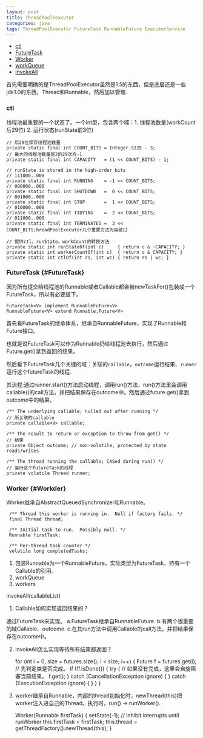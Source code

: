 ```yaml
---
layout: post
title: ThreadPoolEexcutor
categories: java
tags: ThreadPoolExecutor FutureTask RunnableFuture ExecutorService
---
```


* [ctl](#ctl)
* [FutureTask](#FutureTask)
* [Worker](#Workder)
* [workQueue](#workQueue)
* [invokeAll](#invokeAll)

首先需要明确的是ThreadPoolExecutor虽然是1.5的东西，但是底层还是一些jdk1.0的东西，Thread和Runnable，然后加以管理.

### ctl

线程池最重要的一个状态了。一个int型，包含两个域：1.  线程池数量(workCount后29位) 2.  运行状态(runState前3位)   
 
    // 后29位保存线程池数量
    private static final int COUNT_BITS = Integer.SIZE - 3;
    // 最大的线程池数量是2的29次方-1
    private static final int CAPACITY   = (1 << COUNT_BITS) - 1;

    // runState is stored in the high-order bits
    // 111000..000
    private static final int RUNNING    = -1 << COUNT_BITS;
    // 000000..000
    private static final int SHUTDOWN   =  0 << COUNT_BITS;
    // 001000..000
    private static final int STOP       =  1 << COUNT_BITS;
    // 010000..000
    private static final int TIDYING    =  2 << COUNT_BITS;
    // 011000..000
    private static final int TERMINATED =  3 << COUNT_BITS;hreadPoolExecutor几个重要方法为突破口
  
    // 提供ctl、runState、workCount的转换方法
    private static int runStateOf(int c)     { return c & ~CAPACITY; }
    private static int workerCountOf(int c)  { return c & CAPACITY; }
    private static int ctlOf(int rs, int wc) { return rs | wc; }

### FutureTask {#FutureTask}

因为所有提交给线程池的Runnable或者Callable都会被newTaskFor()包装成一个FutureTask，所以有必要提下。

    FutureTask<V> implement RunnableFuture<V>
    RunnableFuture<V> extend Runnable,Future<V> 

首先看FutureTask的继承体系，继承自RunnableFuture，实现了Runnable和Future接口。

也就是说FutureTask可以作为Runnable扔给线程池去执行，然后通过Future.get()拿到返回的结果。

然后看下FutureTask几个关键的域：关联的`callable`，`outcome`运行结果、`runner`运行这个futureTask的线程.

其流程:通过runner.start()方法启动线程，调用run()方法、run()方法里会调用callable()的call方法，并把结果保存在outcome中。然后通过future.get()拿到outcome中的结果。

    /** The underlying callable; nulled out after running */
    // 所关联的callable 
    private callable<V> callable;
    
    /** The result to return or exception to throw from get() */
    // 结果
    private Object outcome; // non-volatile, protected by state reads/writes
    
    /** The thread running the callable; CASed during run() */
    // 运行这个futureTask的线程
    private volatile Thread runner;

### Worker {#Workder}

Worker继承自AbstractQueuedSynchronizer和Runnable。

     /** Thread this worker is running in.  Null if factory fails. */
     final Thread thread;
 
     /** Initial task to run.  Possibly null. */
     Runnable firstTask;
 
     /** Per-thread task counter */
     volatile long completedTasks;
 
1. 包装Runnable为一个RunnableFuture，实际类型为FutureTask，持有一个Callable的引用。
4. workQueue
5. workers

invokeAll(callableList)

1. Callable如何实现返回结果的？

通过FutureTask来实现。
    a.FutureTask继承自RunnableFuture.
    b.有两个很重要的域Callable、outcome.
    c.在其run方法中调用Callable的call方法，并把结果保存在outcome中。

2. invokeAll怎么实现等待所有结果都返回？

    for (int i = 0, size = futures.size(); i < size; i++) {
        Future<T> f = futures.get(i);
        // 先判定类是否完成。
        if (!f.isDone()) {
            try {
                // 如果没有完成，这里会自旋阻塞当前结果。
                f.get();
            } catch (CancellationException ignore) {
            } catch (ExecutionException ignore) {
            }
        }
    }

3. worker继承自Runnable，内部的thread初始化时，newThread(this)把worker注入进自己的Thread。执行时，run() -> runWorker().

    Worker(Runnable firstTask) {
        setState(-1); // inhibit interrupts until runWorker
        this.firstTask = firstTask;
        this.thread = getThreadFactory().newThread(this);
    }
